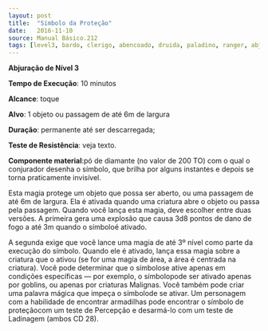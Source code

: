 ```yaml
---
layout: post
title:  "Símbolo da Proteção"
date:   2016-11-10
source: Manual Básico.212
tags: [level3, bardo, clerigo, abencoado, druida, paladino, ranger, abjuracao, minutos, toque, objeto, permanente, descarregar]
---
```


**Abjuração de Nível 3**

**Tempo de Execução**: 10 minutos

**Alcance**: toque

**Alvo**: 1 objeto ou passagem de até 6m de largura

**Duração**: permanente até ser descarregada;

**Teste de Resistência**: veja texto.

**Componente material**:pó de diamante (no valor de 200 TO) com o qual o conjurador desenha o símbolo, que brilha por alguns instantes e depois se torna praticamente invisível.

Esta magia protege um objeto que possa ser aberto, ou uma passagem de até 6m de largura. Ela é ativada quando uma criatura abre o objeto ou passa pela passagem.
Quando você lança esta magia, deve escolher entre duas versões. A primeira gera uma explosão que causa 3d8 pontos de dano de fogo a até 3m quando o símboloé ativado. 

A segunda exige que você lance uma magia de até 3º nível como parte da execução do símbolo. Quando ele é ativado, lança essa magia sobre a criatura que o ativou (se for uma magia de área, a área é centrada na criatura).
Você pode determinar que o símbolose ative apenas em condições específicas — por exemplo, o símbolopode ser ativado apenas por goblins, ou apenas por criaturas Malignas. Você também pode criar uma palavra mágica que impeça o símbolode se ativar.
Um personagem com a habilidade de encontrar armadilhas pode encontrar o símbolo de proteçãocom um teste de Percepção e desarmá-lo com um teste de Ladinagem (ambos CD 28).

